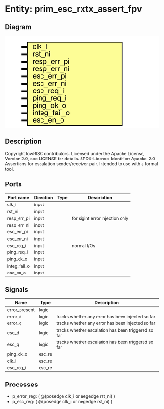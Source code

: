 # Entity: prim_esc_rxtx_assert_fpv

## Diagram

![Diagram](prim_esc_rxtx_assert_fpv.svg "Diagram")
## Description

Copyright lowRISC contributors.
 Licensed under the Apache License, Version 2.0, see LICENSE for details.
 SPDX-License-Identifier: Apache-2.0
 Assertions for escalation sender/receiver pair. Intended to use with
 a formal tool.
 
## Ports

| Port name    | Direction | Type | Description                     |
| ------------ | --------- | ---- | ------------------------------- |
| clk_i        | input     |      |                                 |
| rst_ni       | input     |      |                                 |
| resp_err_pi  | input     |      | for sigint error injection only |
| resp_err_ni  | input     |      |                                 |
| esc_err_pi   | input     |      |                                 |
| esc_err_ni   | input     |      |                                 |
| esc_req_i    | input     |      | normal I/Os                     |
| ping_req_i   | input     |      |                                 |
| ping_ok_o    | input     |      |                                 |
| integ_fail_o | input     |      |                                 |
| esc_en_o     | input     |      |                                 |
## Signals

| Name          | Type   | Description                                          |
| ------------- | ------ | ---------------------------------------------------- |
| error_present | logic  |                                                      |
| error_d       | logic  | tracks whether any error has been injected so far    |
| error_q       | logic  | tracks whether any error has been injected so far    |
| esc_d         | logic  | tracks whether escalation has been triggered so far  |
| esc_q         | logic  | tracks whether escalation has been triggered so far  |
| ping_ok_o     | esc_re |                                                      |
| clk_i         | esc_re |                                                      |
| esc_req_i     | esc_re |                                                      |
## Processes
- p_error_reg: ( @(posedge clk_i or negedge rst_ni) )
- p_esc_reg: ( @(posedge clk_i or negedge rst_ni) )
